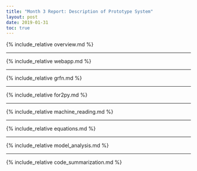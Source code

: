 ```yaml
---
title: "Month 3 Report: Description of Prototype System"
layout: post
date: 2019-01-31
toc: true
---
```


{% include_relative overview.md %}

---

{% include_relative webapp.md %}

---

{% include_relative grfn.md %}

---

{% include_relative for2py.md %}

---

{% include_relative machine_reading.md %}

---

{% include_relative equations.md %}

---

{% include_relative model_analysis.md %}

---

{% include_relative code_summarization.md %}

